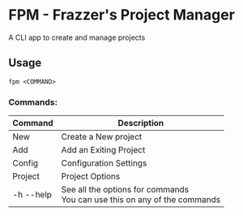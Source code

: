 # FPM - Frazzer's Project Manager

A CLI app to create and manage projects

## Usage

`fpm <COMMAND>`

### Commands:

| Command   | Description                                                                  |
|-----------|------------------------------------------------------------------------------|
| New       | Create a New project                                                         |
| Add       | Add an Exiting Project                                                       |
| Config    | Configuration Settings                                                       |
| Project   | Project Options                                                              |
| -h --help | See all the options for commands<br/>You can use this on any of the commands |


